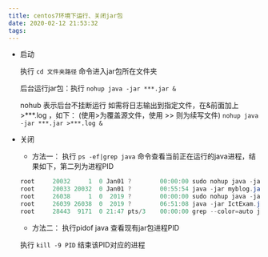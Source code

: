 ```yaml
---
title: centos7环境下运行、关闭jar包
date: 2020-02-12 21:53:32
tags:
---
```

 - 启动

	执行  `cd 文件夹路径`  命令进入jar包所在文件夹

	后台运行jar包：执行 `nohup java -jar ***.jar &`   
	
	nohub 表示后台不挂断运行
	如需将日志输出到指定文件，在&前面加上>***.log ，如下：
	(使用>为覆盖源文件，使用 >> 则为续写文件)
	``
	nohup java -jar ***.jar >***.log &
	``

 - 关闭
     - 方法一：
      执行 `ps -ef|grep java` 命令查看当前正在运行的java进程，结果如下，第二列为进程PID
 	
	
	```powershell
	root     20032     1  0 Jan01 ?        00:00:00 sudo nohup java -jar myblog.jar
	root     20033 20032  0 Jan01 ?        00:55:54 java -jar myblog.jar
	root     26038     1  0  2019 ?        00:00:00 sudo nohup java -jar IctExam.jar
	root     26039 26038  0  2019 ?        06:51:08 java -jar IctExam.jar
	root     28443  9171  0 21:47 pts/3    00:00:00 grep --color=auto java
	```
	  - 方法二：
 	   执行pidof java 查看现有jar包进程PID
 	    
	执行 `kill -9 PID` 结束该PID对应的进程
